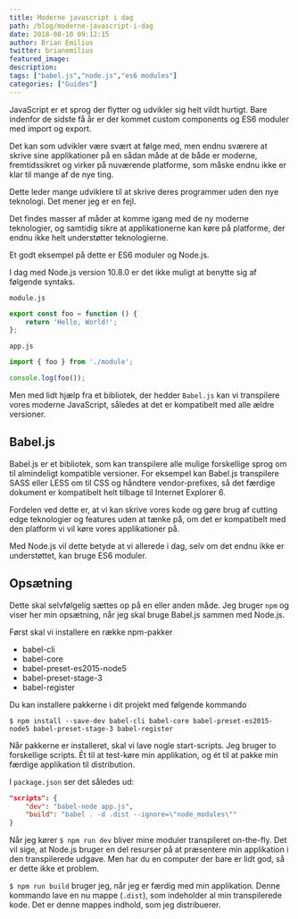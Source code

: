 ```yaml
---
title: Moderne javascript i dag
path: /blog/moderne-javascript-i-dag
date: 2018-08-10 09:12:15
author: Brian Emilius
twitter: brianemilius
featured_image:
description:
tags: ["babel.js","node.js","es6 modules"]
categories: ["Guides"]
---
```

JavaScript er et sprog der flytter og udvikler sig helt vildt hurtigt. Bare indenfor de sidste få år er der kommet custom components og ES6 moduler med import og export.

Det kan som udvikler være svært at følge med, men endnu sværere at skrive sine applikationer på en sådan måde at de både er moderne, fremtidssikret og virker på nuværende platforme, som måske endnu ikke er klar til mange af de nye ting.

Dette leder mange udviklere til at skrive deres programmer uden den nye teknologi. Det mener jeg er en fejl.

<!-- more -->

Det findes masser af måder at komme igang med de ny moderne teknologier, og samtidig sikre at applikationerne kan køre på platforme, der endnu ikke helt understøtter teknologierne.

Et godt eksempel på dette er ES6 moduler og Node.js.

I dag med Node.js version 10.8.0 er det ikke muligt at benytte sig af følgende syntaks.

`module.js`
```js
export const foo = function () {
	return 'Hello, World!';
};
```

`app.js`
```js
import { foo } from './module';

console.log(foo());
```

Men med lidt hjælp fra et bibliotek, der hedder `Babel.js` kan vi transpilere vores moderne JavaScript, således at det er kompatibelt med alle ældre versioner.

## Babel.js
Babel.js er et bibliotek, som kan transpilere alle mulige forskellige sprog om til almindeligt kompatible versioner. For eksempel kan Babel.js transpilere SASS eller LESS om til CSS og håndtere vendor-prefixes, så det færdige dokument er kompatibelt helt tilbage til Internet Explorer 6.

Fordelen ved dette er, at vi kan skrive vores kode og gøre brug af cutting edge teknologier og features uden at tænke på, om det er kompatibelt med den platform vi vil køre vores applikationer på.

Med Node.js vil dette betyde at vi allerede i dag, selv om det endnu ikke er understøttet, kan bruge ES6 moduler.

## Opsætning
Dette skal selvfølgelig sættes op på en eller anden måde. Jeg bruger `npm` og viser her min opsætning, når jeg skal bruge Babel.js sammen med Node.js.

Først skal vi installere en række npm-pakker
- babel-cli
- babel-core
- babel-preset-es2015-node5
- babel-preset-stage-3
- babel-register

Du kan installere pakkerne i dit projekt med følgende kommando
```
$ npm install --save-dev babel-cli babel-core babel-preset-es2015-node5 babel-preset-stage-3 babel-register
```

Når pakkerne er installeret, skal vi lave nogle start-scripts. Jeg bruger to forskellige scripts. Ét til at test-køre min applikation, og ét til at pakke min færdige applikation til distribution.

I `package.json` ser det således ud:
```json
"scripts": {
	"dev": "babel-node app.js",
	"build": "babel . -d .dist --ignore=\"node_modules\""
}
```

Når jeg kører `$ npm run dev` bliver mine moduler transpileret on-the-fly. Det vil sige, at Node.js bruger en del resurser på at præsentere min applikation i den transpilerede udgave. Men har du en computer der bare er lidt god, så er dette ikke et problem.

`$ npm run build` bruger jeg, når jeg er færdig med min applikation. Denne kommando lave en nu mappe (`.dist`), som indeholder al min transpilerede kode. Det er denne mappes indhold, som jeg distribuerer.